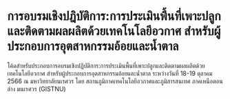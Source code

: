 # การอบรมเชิงปฎิบัติการ:การประเมินพื้นที่เพาะปลูกและติดตามผลผลิตด้วยเทคโนโลยีอวกาศ สำหรับผู้ประกอบการอุตสาหกรรมอ้อยและน้ำตาล
โค้ดสำหรับประกอบการอบรมเชิงปฎิบัติการ:การประเมินพื้นที่เพาะปลูกและติดตามผลผลิตด้วยเทคโนโลยีอวกาศ สำหรับผู้ประกอบการอุตสาหกรรมอ้อยและน้ำตาล
ระหว่างวันที่ 18-19 ตุลาคม 2566
ณ มหาวิทยาลัยนเรศวร โดย สถานภูมิภาคเทคโนโลยีอวกาศและภูมิสารสนเทศ ภาคเหนือตอนล่าง มนเรศวร (GISTNU)
